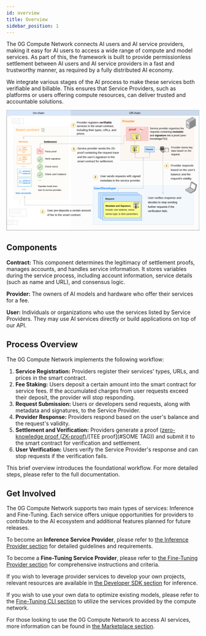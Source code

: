 ```yaml
---
id: overview
title: Overview
sidebar_position: 1
---
```


The 0G Compute Network connects AI users and AI service providers, making it easy for AI users to access a wide range of compute and model services. As part of this, the framework is built to provide permissionless settlement between AI users and AI service providers in a fast and trustworthy manner, as required by a fully distributed AI economy.

We integrate various stages of the AI process to make these services both verifiable and billable. This ensures that Service Providers, such as platforms or users offering compute resources, can deliver trusted and accountable solutions.

![architecture](./architecture.png)

## Components

**Contract:** This component determines the legitimacy of settlement proofs, manages accounts, and handles service information. It stores variables during the service process, including account information, service details (such as name and URL), and consensus logic.

**Provider:** The owners of AI models and hardware who offer their services for a fee.

**User:** Individuals or organizations who use the services listed by Service Providers. They may use AI services directly or build applications on top of our API.

## Process Overview

The 0G Compute Network implements the following workflow:

1. **Service Registration:** Providers register their services' types, URLs, and prices in the smart contract.
2. **Fee Staking:** Users deposit a certain amount into the smart contract for service fees. If the accumulated charges from user requests exceed their deposit, the provider will stop responding.
3. **Request Submission:** Users or developers send requests, along with metadata and signatures, to the Service Provider.
4. **Provider Response:** Providers respond based on the user's balance and the request's validity.
5. **Settlement and Verification:** Providers generate a proof ([zero-knowledge proof (ZK-proof)](https://github.com/0glabs/0g-zk-settlement-server?tab=readme-ov-file)/[TEE proof](#SOME TAG)) and submit it to the smart contract for verification and settlement.
6. **User Verification:** Users verify the Service Provider's response and can stop requests if the verification fails.

This brief overview introduces the foundational workflow. For more detailed steps, please refer to the full documentation.

## Get Involved

The 0G Compute Network supports two main types of services: Inference and Fine-Tuning. Each service offers unique opportunities for providers to contribute to the AI ecosystem and additional features planned for future releases.

To become an **Inference Service Provider**, please refer to [the Inference Provider section](./provider.md) for detailed guidelines and requirements.

To become a **Fine-Tuning Service Provider**, please refer to [the Fine-Tuning Provider section](./fine-tuning-provider.md) for comprehensive instructions and criteria.

If you wish to leverage provider services to develop your own projects, relevant resources are available in [the Developer SDK section](./sdk) for inference.

If you wish to use your own data to optimize existing models, please refer to the [Fine-Tuning CLI section](./cli.md) to utilize the services provided by the compute network.

For those looking to use the 0G Compute Network to access AI services, more information can be found in [the Marketplace section](../marketplace.md).
